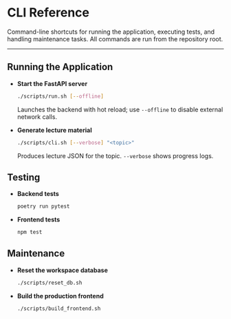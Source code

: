 # CLI Reference

Command-line shortcuts for running the application, executing tests, and handling maintenance tasks. All commands are run from the repository root.

---

## Running the Application

- **Start the FastAPI server**

  ```bash
  ./scripts/run.sh [--offline]
  ```

  Launches the backend with hot reload; use `--offline` to disable external network calls.

- **Generate lecture material**

  ```bash
  ./scripts/cli.sh [--verbose] "<topic>"
  ```

  Produces lecture JSON for the topic. `--verbose` shows progress logs.

## Testing

- **Backend tests**

  ```bash
  poetry run pytest
  ```

- **Frontend tests**

  ```bash
  npm test
  ```

## Maintenance

- **Reset the workspace database**

  ```bash
  ./scripts/reset_db.sh
  ```

- **Build the production frontend**

  ```bash
  ./scripts/build_frontend.sh
  ```
